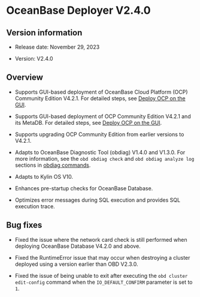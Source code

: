 # OceanBase Deployer V2.4.0

## Version information

* Release date: November 29, 2023

* Version: V2.4.0

## Overview

* Supports GUI-based deployment of OceanBase Cloud Platform (OCP) Community Edition V4.2.1. For detailed steps, see [Deploy OCP on the GUI](../../400.user-guide/200.ui-operations/300.deploy-ocp-by-ui.md).

* Supports GUI-based deployment of OCP Community Edition V4.2.1 and its MetaDB. For detailed steps, see [Deploy OCP on the GUI](../../400.user-guide/200.ui-operations/300.deploy-ocp-by-ui.md).

* Supports upgrading OCP Community Edition from earlier versions to V4.2.1.

* Adapts to OceanBase Diagnostic Tool (obdiag) V1.4.0 and V1.3.0. For more information, see the `obd obdiag check` and `obd obdiag analyze log` sections in [obdiag commands](../../300.obd-command/500.obdiag-command.md).

* Adapts to Kylin OS V10.

* Enhances pre-startup checks for OceanBase Database.

* Optimizes error messages during SQL execution and provides SQL execution trace.

## Bug fixes

* Fixed the issue where the network card check is still performed when deploying OceanBase Database V4.2.0 and above.

* Fixed the RuntimeError issue that may occur when destroying a cluster deployed using a version earlier than OBD V2.3.0.

* Fixed the issue of being unable to exit after executing the `obd cluster edit-config` command when the `IO_DEFAULT_CONFIRM` parameter is set to `1`.
